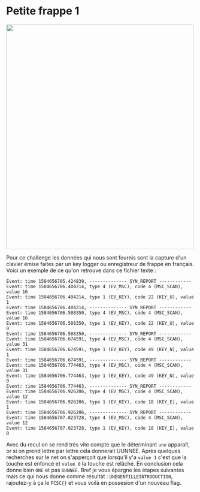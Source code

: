 # Petite frappe 1

<img src="https://media.discordapp.net/attachments/707349064919810129/707613434065190943/unknown.png?width=684&height=1132" height="600" width="500"></img>

Pour ce challenge les données qui nous sont fournis sont la capture d'un clavier émise faites par un key logger ou enregistreur de frappe en français.
Voici un exemple de ce qu'on retrouve dans ce fichier texte :
````
Event: time 1584656705.424839, -------------- SYN_REPORT ------------
Event: time 1584656706.404214, type 4 (EV_MSC), code 4 (MSC_SCAN), value 16
Event: time 1584656706.404214, type 1 (EV_KEY), code 22 (KEY_U), value 1
Event: time 1584656706.404214, -------------- SYN_REPORT ------------
Event: time 1584656706.508350, type 4 (EV_MSC), code 4 (MSC_SCAN), value 16
Event: time 1584656706.508350, type 1 (EV_KEY), code 22 (KEY_U), value 0
Event: time 1584656706.508350, -------------- SYN_REPORT ------------
Event: time 1584656706.674591, type 4 (EV_MSC), code 4 (MSC_SCAN), value 31
Event: time 1584656706.674591, type 1 (EV_KEY), code 49 (KEY_N), value 1
Event: time 1584656706.674591, -------------- SYN_REPORT ------------
Event: time 1584656706.774463, type 4 (EV_MSC), code 4 (MSC_SCAN), value 31
Event: time 1584656706.774463, type 1 (EV_KEY), code 49 (KEY_N), value 0
Event: time 1584656706.774463, -------------- SYN_REPORT ------------
Event: time 1584656706.926206, type 4 (EV_MSC), code 4 (MSC_SCAN), value 12
Event: time 1584656706.926206, type 1 (EV_KEY), code 18 (KEY_E), value 1
Event: time 1584656706.926206, -------------- SYN_REPORT ------------
Event: time 1584656707.023728, type 4 (EV_MSC), code 4 (MSC_SCAN), value 12
Event: time 1584656707.023728, type 1 (EV_KEY), code 18 (KEY_E), value 0
````

Avec du recul on se rend très vite compte que le déterminant `une` apparaît, or si on prend lettre par lettre cela donnerait UUNNEE. Après quelques recherches sur le net on s'apperçoit que lorsqu'il y'a `value 1` c'est que la touche est enfoncé et `value 0` la touche est relâché. En conclusion cela donne bien `UNE` et pas `UUNNEE`.
Bref je vous épargne les étapes suivantes mais ce qui nous donne comme résultat : `UNEGENTILLEINTRODUCTION`, rajoutez-y à ça le `FCSC{}` et vous voilà en possesion d'un nouveau flag.
